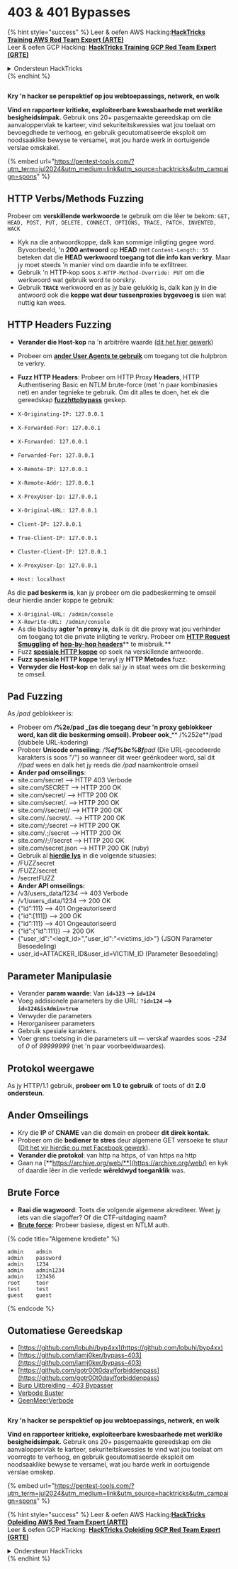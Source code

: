 # 403 & 401 Bypasses

{% hint style="success" %}
Leer & oefen AWS Hacking:<img src="../../.gitbook/assets/arte.png" alt="" data-size="line">[**HackTricks Training AWS Red Team Expert (ARTE)**](https://training.hacktricks.xyz/courses/arte)<img src="../../.gitbook/assets/arte.png" alt="" data-size="line">\
Leer & oefen GCP Hacking: <img src="../../.gitbook/assets/grte.png" alt="" data-size="line">[**HackTricks Training GCP Red Team Expert (GRTE)**<img src="../../.gitbook/assets/grte.png" alt="" data-size="line">](https://training.hacktricks.xyz/courses/grte)

<details>

<summary>Ondersteun HackTricks</summary>

* Kyk na die [**subskripsie planne**](https://github.com/sponsors/carlospolop)!
* **Sluit aan by die** 💬 [**Discord groep**](https://discord.gg/hRep4RUj7f) of die [**telegram groep**](https://t.me/peass) of **volg** ons op **Twitter** 🐦 [**@hacktricks\_live**](https://twitter.com/hacktricks_live)**.**
* **Deel hacking truuks deur PR's in te dien na die** [**HackTricks**](https://github.com/carlospolop/hacktricks) en [**HackTricks Cloud**](https://github.com/carlospolop/hacktricks-cloud) github repos.

</details>
{% endhint %}

<figure><img src="../../.gitbook/assets/pentest-tools.svg" alt=""><figcaption></figcaption></figure>

**Kry 'n hacker se perspektief op jou webtoepassings, netwerk, en wolk**

**Vind en rapporteer kritieke, exploiteerbare kwesbaarhede met werklike besigheidsimpak.** Gebruik ons 20+ pasgemaakte gereedskap om die aanvaloppervlak te karteer, vind sekuriteitskwessies wat jou toelaat om bevoegdhede te verhoog, en gebruik geoutomatiseerde eksploit om noodsaaklike bewyse te versamel, wat jou harde werk in oortuigende verslae omskakel.

{% embed url="https://pentest-tools.com/?utm_term=jul2024&utm_medium=link&utm_source=hacktricks&utm_campaign=spons" %}

## HTTP Verbs/Methods Fuzzing

Probeer om **verskillende werkwoorde** te gebruik om die lêer te bekom: `GET, HEAD, POST, PUT, DELETE, CONNECT, OPTIONS, TRACE, PATCH, INVENTED, HACK`

* Kyk na die antwoordkoppe, dalk kan sommige inligting gegee word. Byvoorbeeld, 'n **200 antwoord** op **HEAD** met `Content-Length: 55` beteken dat die **HEAD werkwoord toegang tot die info kan verkry**. Maar jy moet steeds 'n manier vind om daardie info te exfiltreer.
* Gebruik 'n HTTP-kop soos `X-HTTP-Method-Override: PUT` om die werkwoord wat gebruik word te oorskry.
* Gebruik **`TRACE`** werkwoord en as jy baie gelukkig is, dalk kan jy in die antwoord ook die **koppe wat deur tussenproxies bygevoeg is** sien wat nuttig kan wees.

## HTTP Headers Fuzzing

* **Verander die Host-kop** na 'n arbitrêre waarde ([dit het hier gewerk](https://medium.com/@sechunter/exploiting-admin-panel-like-a-boss-fc2dd2499d31))
* Probeer om [**ander User Agents te gebruik**](https://github.com/danielmiessler/SecLists/blob/master/Fuzzing/User-Agents/UserAgents.fuzz.txt) om toegang tot die hulpbron te verkry.
*   **Fuzz HTTP Headers**: Probeer om HTTP Proxy **Headers**, HTTP Authentisering Basic en NTLM brute-force (met 'n paar kombinasies net) en ander tegnieke te gebruik. Om dit alles te doen, het ek die gereedskap [**fuzzhttpbypass**](https://github.com/carlospolop/fuzzhttpbypass) geskep.

* `X-Originating-IP: 127.0.0.1`
* `X-Forwarded-For: 127.0.0.1`
* `X-Forwarded: 127.0.0.1`
* `Forwarded-For: 127.0.0.1`
* `X-Remote-IP: 127.0.0.1`
* `X-Remote-Addr: 127.0.0.1`
* `X-ProxyUser-Ip: 127.0.0.1`
* `X-Original-URL: 127.0.0.1`
* `Client-IP: 127.0.0.1`
* `True-Client-IP: 127.0.0.1`
* `Cluster-Client-IP: 127.0.0.1`
* `X-ProxyUser-Ip: 127.0.0.1`
* `Host: localhost`

As die **pad beskerm is**, kan jy probeer om die padbeskerming te omseil deur hierdie ander koppe te gebruik:

* `X-Original-URL: /admin/console`
* `X-Rewrite-URL: /admin/console`
* As die bladsy **agter 'n proxy is**, dalk is dit die proxy wat jou verhinder om toegang tot die private inligting te verkry. Probeer om [**HTTP Request Smuggling**](../../pentesting-web/http-request-smuggling/) **of** [**hop-by-hop headers**](../../pentesting-web/abusing-hop-by-hop-headers.md)** te misbruik.**
* Fuzz [**spesiale HTTP koppe**](special-http-headers.md) op soek na verskillende antwoorde.
* **Fuzz spesiale HTTP koppe** terwyl jy **HTTP Metodes** fuzz.
* **Verwyder die Host-kop** en dalk sal jy in staat wees om die beskerming te omseil.

## Pad **Fuzzing**

As _/pad_ geblokkeer is:

* Probeer om _**/**_**%2e/pad \_(as die toegang deur 'n proxy geblokkeer word, kan dit die beskerming omseil). Probeer ook**\_\*\* /%252e\*\*/pad (dubbele URL-kodering)
* Probeer **Unicode omseiling**: _/**%ef%bc%8f**pad_ (Die URL-gecodeerde karakters is soos "/") so wanneer dit weer geënkodeer word, sal dit _//pad_ wees en dalk het jy reeds die _/pad_ naamkontrole omseil
* **Ander pad omseilings**:
* site.com/secret –> HTTP 403 Verbode
* site.com/SECRET –> HTTP 200 OK
* site.com/secret/ –> HTTP 200 OK
* site.com/secret/. –> HTTP 200 OK
* site.com//secret// –> HTTP 200 OK
* site.com/./secret/.. –> HTTP 200 OK
* site.com/;/secret –> HTTP 200 OK
* site.com/.;/secret –> HTTP 200 OK
* site.com//;//secret –> HTTP 200 OK
* site.com/secret.json –> HTTP 200 OK (ruby)
* Gebruik al [**hierdie lys**](https://github.com/danielmiessler/SecLists/blob/master/Fuzzing/Unicode.txt) in die volgende situasies:
* /FUZZsecret
* /FUZZ/secret
* /secretFUZZ
* **Ander API omseilings:**
* /v3/users\_data/1234 --> 403 Verbode
* /v1/users\_data/1234 --> 200 OK
* {“id”:111} --> 401 Ongeautoriseerd
* {“id”:\[111]} --> 200 OK
* {“id”:111} --> 401 Ongeautoriseerd
* {“id”:{“id”:111\}} --> 200 OK
* {"user\_id":"\<legit\_id>","user\_id":"\<victims\_id>"} (JSON Parameter Besoedeling)
* user\_id=ATTACKER\_ID\&user\_id=VICTIM\_ID (Parameter Besoedeling)

## **Parameter Manipulasie**

* Verander **param waarde**: Van **`id=123` --> `id=124`**
* Voeg addisionele parameters by die URL: `?`**`id=124` —-> `id=124&isAdmin=true`**
* Verwyder die parameters
* Herorganiseer parameters
* Gebruik spesiale karakters.
* Voer grens toetsing in die parameters uit — verskaf waardes soos _-234_ of _0_ of _99999999_ (net 'n paar voorbeeldwaardes).

## **Protokol weergawe**

As jy HTTP/1.1 gebruik, **probeer om 1.0 te gebruik** of toets of dit **2.0 ondersteun**.

## **Ander Omseilings**

* Kry die **IP** of **CNAME** van die domein en probeer **dit direk kontak**.
* Probeer om die **bediener te stres** deur algemene GET versoeke te stuur ([Dit het vir hierdie ou met Facebook gewerk](https://medium.com/@amineaboud/story-of-a-weird-vulnerability-i-found-on-facebook-fc0875eb5125)).
* **Verander die protokol**: van http na https, of van https na http
* Gaan na [**https://archive.org/web/**](https://archive.org/web/) en kyk of daardie lêer in die verlede **wêreldwyd toeganklik** was.

## **Brute Force**

* **Raai die wagwoord**: Toets die volgende algemene akrediteer. Weet jy iets van die slagoffer? Of die CTF-uitdaging naam?
* [**Brute force**](../../generic-hacking/brute-force.md#http-brute)**:** Probeer basiese, digest en NTLM auth.

{% code title="Algemene krediete" %}
```
admin    admin
admin    password
admin    1234
admin    admin1234
admin    123456
root     toor
test     test
guest    guest
```
{% endcode %}

## Outomatiese Gereedskap

* [https://github.com/lobuhi/byp4xx](https://github.com/lobuhi/byp4xx)
* [https://github.com/iamj0ker/bypass-403](https://github.com/iamj0ker/bypass-403)
* [https://github.com/gotr00t0day/forbiddenpass](https://github.com/gotr00t0day/forbiddenpass)
* [Burp Uitbreiding - 403 Bypasser](https://portswigger.net/bappstore/444407b96d9c4de0adb7aed89e826122)
* [Verbode Buster](https://github.com/Sn1r/Forbidden-Buster)
* [GeenMeerVerbode](https://github.com/akinerk/NoMoreForbidden)

<figure><img src="../../.gitbook/assets/pentest-tools.svg" alt=""><figcaption></figcaption></figure>

**Kry 'n hacker se perspektief op jou webtoepassings, netwerk, en wolk**

**Vind en rapporteer kritieke, exploiteerbare kwesbaarhede met werklike besigheidsimpak.** Gebruik ons 20+ pasgemaakte gereedskap om die aanvaloppervlak te karteer, sekuriteitskwessies te vind wat jou toelaat om voorregte te verhoog, en gebruik geoutomatiseerde eksploit om noodsaaklike bewyse te versamel, wat jou harde werk in oortuigende verslae omskep.

{% embed url="https://pentest-tools.com/?utm_term=jul2024&utm_medium=link&utm_source=hacktricks&utm_campaign=spons" %}

{% hint style="success" %}
Leer & oefen AWS Hacking:<img src="../../.gitbook/assets/arte.png" alt="" data-size="line">[**HackTricks Opleiding AWS Red Team Expert (ARTE)**](https://training.hacktricks.xyz/courses/arte)<img src="../../.gitbook/assets/arte.png" alt="" data-size="line">\
Leer & oefen GCP Hacking: <img src="../../.gitbook/assets/grte.png" alt="" data-size="line">[**HackTricks Opleiding GCP Red Team Expert (GRTE)**<img src="../../.gitbook/assets/grte.png" alt="" data-size="line">](https://training.hacktricks.xyz/courses/grte)

<details>

<summary>Ondersteun HackTricks</summary>

* Kyk na die [**subskripsie planne**](https://github.com/sponsors/carlospolop)!
* **Sluit aan by die** 💬 [**Discord groep**](https://discord.gg/hRep4RUj7f) of die [**telegram groep**](https://t.me/peass) of **volg** ons op **Twitter** 🐦 [**@hacktricks\_live**](https://twitter.com/hacktricks_live)**.**
* **Deel hacking truuks deur PRs in te dien na die** [**HackTricks**](https://github.com/carlospolop/hacktricks) en [**HackTricks Cloud**](https://github.com/carlospolop/hacktricks-cloud) github repos.

</details>
{% endhint %}
